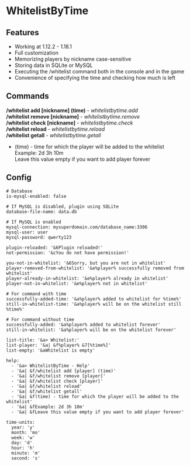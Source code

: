 # WhitelistByTime

## Features
- Working at 1.12.2 - 1.18.1
- Full customization
- Memorizing players by nickname case-sensitive
- Storing data in SQLite or MySQL
- Executing the /whitelist command both in the console and in the game
- Convenience of specifying the time and checking how much is left

## Commands

**/whitelist add [nickname] (time)** - *whitelistbytime.add*\
**/whitelist remove [nickname]** - *whitelistbytime.remove*\
**/whitelist check [nickname]** - *whitelistbytime.check*\
**/whitelist reload** - *whitelistbytime.reload*\
**/whitelist getall** - *whitelistbytime.getall*
- (time) - time for which the player will be added to the whitelist\
 Example: 2d 3h 10m\
 Leave this value empty if you want to add player forever
  
## Config
```
# Database
is-mysql-enabled: false

# If MySQL is disabled, plugin using SQLite
database-file-name: data.db

# If MySQL is enabled
mysql-connection: mysuperdomain.com/database_name:3306
mysql-user: user
mysql-password: qwerty123

plugin-reloaded: '&6Plugin reloaded!'
not-permission: '&cYou do not have permission!'

you-not-in-whitelist: '&6Sorry, but you are not in whitelist'
player-removed-from-whitelist: '&e%player% successfully removed from whitelist'
player-already-in-whitelist: '&e%player% already in whitelist'
player-not-in-whitelist: '&e%player% not in whitelist'

# For command with time
successfully-added-time: '&a%player% added to whitelist for %time%'
still-in-whitelist-time: '&a%player% will be on the whitelist still %time%'

# For command without time
successfully-added: '&a%player% added to whitelist forever'
still-in-whitelist: '&a%player% will be on the whitelist forever'

list-title: '&a> Whitelist:'
list-player: '&a| &f%player% &7[%time%]'
list-empty: '&aWhitelist is empty'

help:
  - '&a> WhitelistByTime - Help'
  - '&a| &f/whitelist add [player] (time)'
  - '&a| &f/whitelist remove [player]'
  - '&a| &f/whitelist check [player]'
  - '&a| &f/whitelist reload'
  - '&a| &f/whitelist getall'
  - '&a| &f(time) - time for which the player will be added to the whitelist'
  - '&a| &fExample: 2d 3h 10m'
  - '&a| &fLeave this value empty if you want to add player forever'

time-units:
  year: 'y'
  month: 'mo'
  week: 'w'
  day: 'd'
  hour: 'h'
  minute: 'm'
  second: 's'
```

